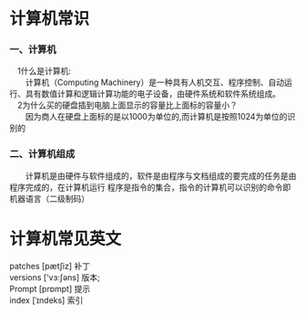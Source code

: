 # 计算机常识
### 一、计算机
&emsp;1什么是计算机:<br>
&emsp;&emsp;计算机（Computing Machinery）是一种具有人机交互、程序控制、自动运行、具有数值计算和逻辑计算功能的电子设备，由硬件系统和软件系统组成。<br>
&emsp;2为什么买的硬盘插到电脑上面显示的容量比上面标的容量小？<br>
&emsp;&emsp;因为商人在硬盘上面标的是以1000为单位的,而计算机是按照1024为单位的识别的<br>

### 二、计算机组成
&emsp;&emsp;计算机是由硬件与软件组成的，软件是由程序与文档组成的要完成的任务是由程序完成的，在计算机运行 程序是指令的集合，指令的计算机可以识别的命令即机器语言（二级制码）
 
# 计算机常见英文
patches [pætʃiz] 补丁<br>
versions  ['vɜ:ʃəns]  版本;<br>
Prompt  [prɒmpt]  提示<br>
index  [ˈɪndeks]  索引<br>
